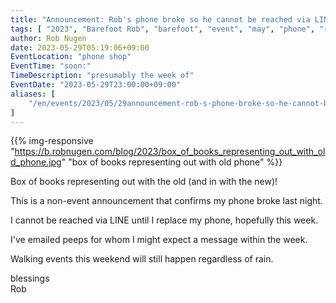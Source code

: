 ```yaml
---
title: "Announcement: Rob's phone broke so he cannot be reached via LINE"
tags: [ "2023", "Barefoot Rob", "barefoot", "event", "may", "phone", "replace" ]
author: Rob Nugen
date: 2023-05-29T05:19:06+09:00
EventLocation: "phone shop"
EventTime: "soon:"
TimeDescription: "presumably the week of"
EventDate: "2023-05-29T23:00:00+09:00"
aliases: [
    "/en/events/2023/05/29announcement-rob-s-phone-broke-so-he-cannot-be-reached-via-line",
]
---
```


{{% img-responsive "https://b.robnugen.com/blog/2023/box_of_books_representing_out_with_old_phone.jpg" "box of books representing out with old phone" %}}

Box of books representing out with the old (and in with the new)!

This is a non-event announcement that confirms my phone broke last night.

I cannot be reached via LINE until I replace my phone, hopefully this week.

I've emailed peeps for whom I might expect a message within the week.

Walking events this weekend will still happen regardless of rain.

blessings
<br>Rob
